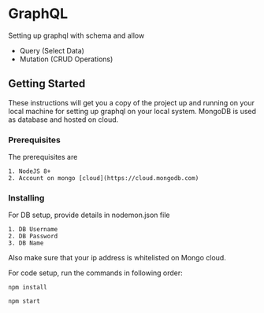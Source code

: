 # GraphQL 

Setting up graphql with schema and allow 
* Query (Select Data)
* Mutation (CRUD Operations)

## Getting Started

These instructions will get you a copy of the project up and running on your local machine for setting up graphql on your local system. MongoDB is used as database and hosted on cloud.

### Prerequisites

The prerequisites are

```
1. NodeJS 8+
2. Account on mongo [cloud](https://cloud.mongodb.com)

```

### Installing

For DB setup, provide details in nodemon.json file

```
1. DB Username
2. DB Password
3. DB Name
```

Also make sure that your ip address is whitelisted on Mongo cloud.

For code setup, run the commands in following order:

```
npm install
```

```
npm start
```



